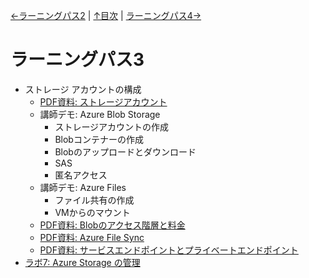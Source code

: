 [←ラーニングパス2](lp02.md) | [↑目次](README.md) | [ラーニングパス4→](lp04.md)

# ラーニングパス3

- ストレージ アカウントの構成
  - [PDF資料: ストレージアカウント](pdf/%E3%82%B9%E3%83%88%E3%83%AC%E3%83%BC%E3%82%B8%E3%82%A2%E3%82%AB%E3%82%A6%E3%83%B3%E3%83%88.pdf)
  - 講師デモ: Azure Blob Storage
    - ストレージアカウントの作成
    - Blobコンテナーの作成
    - Blobのアップロードとダウンロード
    - SAS
    - 匿名アクセス
  - 講師デモ: Azure Files
    - ファイル共有の作成
    - VMからのマウント
  - [PDF資料: Blobのアクセス階層と料金](../AZ-104/pdf/Azure%20Blob%20Storage%E3%81%AE%E6%96%99%E9%87%91.pdf)
  - [PDF資料: Azure File Sync](../AZ-104/pdf/mod07/Azure%20File%20Sync.pdf)
  - [PDF資料: サービスエンドポイントとプライベートエンドポイント](../AZ-500/pdf/mod2/%E3%82%B5%E3%83%BC%E3%83%93%E3%82%B9%E3%82%A8%E3%83%B3%E3%83%89%E3%83%9D%E3%82%A4%E3%83%B3%E3%83%88%E3%81%A8%E3%83%97%E3%83%A9%E3%82%A4%E3%83%99%E3%83%BC%E3%83%88%E3%82%A8%E3%83%B3%E3%83%89%E3%83%9D%E3%82%A4%E3%83%B3%E3%83%88%E8%A8%AD%E5%AE%9A%E4%BE%8B.pdf)
- [ラボ7: Azure Storage の管理](lab07.md)
